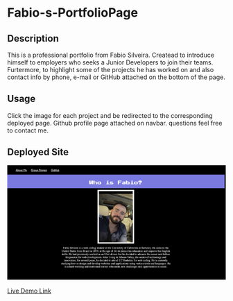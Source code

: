 # Fabio-s-PortfolioPage

## Description

This is a professional portfolio from Fabio Silveira. Createad to introduce himself to employers who seeks a Junior Developers to join their teams. Furtermore, to highlight some of the projects he has worked on and also contact info by phone, e-mail or GitHub attached on the bottom of the page.

## Usage

Click the image for each project and be redirected to the corresponding deployed page. Github profile page attached on navbar. questions feel free to contact me.


## Deployed Site

![Screenshot of Deployed Website](assets/images/MyPortfolio.png)

[Live Demo Link](https://fabioesilveira.github.io/Fabio-s-PortfolioPage/)